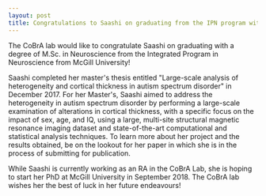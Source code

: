 ```yaml
---
layout: post
title: Congratulations to Saashi on graduating from the IPN program with a M.Sc. in Neuroscience!
---
```


The CoBrA lab would like to congratulate Saashi on graduating with a degree of M.Sc. in Neuroscience from the Integrated Program in Neuroscience from McGill University!

Saashi completed her master's thesis entitled "Large-scale analysis of heterogeneity and cortical thickness in autism spectrum disorder" in December 2017. For her Master's, Saashi aimed to address the heterogeneity in autism spectrum disorder by performing a large-scale examination of alterations in cortical thickness, with a specific focus on the impact of sex, age, and IQ, using a large, multi-site structural magnetic resonance imaging dataset and state-of-the-art computational and statistical analysis techniques. To learn more about her project and the results obtained, be on the lookout for her paper in which she is in the process of submitting for publication.

While Saashi is currently working as an RA in the CoBrA Lab, she is hoping to start her PhD at McGill University in September 2018. The CoBrA lab wishes her the best of luck in her future endeavours!
